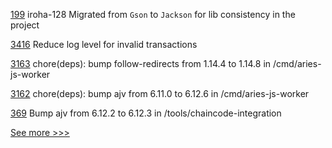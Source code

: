 
[199](https://github.com/hyperledger/iroha-java/pull/199) iroha-128 Migrated from `Gson` to `Jackson` for lib consistency in the project

[3416](https://github.com/hyperledger/besu/pull/3416) Reduce log level for invalid transactions

[3163](https://github.com/hyperledger/aries-framework-go/pull/3163) chore(deps): bump follow-redirects from 1.14.4 to 1.14.8 in /cmd/aries-js-worker

[3162](https://github.com/hyperledger/aries-framework-go/pull/3162) chore(deps): bump ajv from 6.11.0 to 6.12.6 in /cmd/aries-js-worker

[369](https://github.com/hyperledger/fabric-test/pull/369) Bump ajv from 6.12.2 to 6.12.3 in /tools/chaincode-integration


[See more >>>](https://start-here.hyperledger.org/pull-requests)
